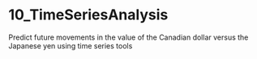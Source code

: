 # 10_TimeSeriesAnalysis
 Predict future movements in the value of the Canadian dollar versus the Japanese yen using time series tools
